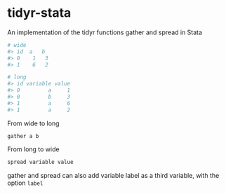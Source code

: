 tidyr-stata
===========

An implementation of the tidyr functions gather and spread in Stata




```R
# wide
#> id  a   b
#> 0	1	3
#> 1	6	2

# long
#> id variable value
#> 0         a     1
#> 0         b     3
#> 1		 a     6
#> 1         a     2
```

From wide to long
```
gather a b
```
From long to wide
```R
spread variable value
```

gather and spread can also add variable label as a third variable, with the option `label`
